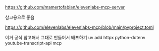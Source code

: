 https://github.com/mamertofabian/elevenlabs-mcp-server

참고용으로 좋음

https://github.com/elevenlabs/elevenlabs-mcp/blob/main/pyproject.toml


이거 공식 참고해서 그대로 만들어서 배포하기
uv add httpx python-dotenv youtube-transcript-api mcp